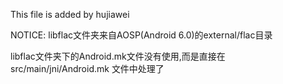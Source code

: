 This file is added by hujiawei

NOTICE: libflac文件夹来自AOSP(Android 6.0)的external/flac目录

libflac文件夹下的Android.mk文件没有使用,而是直接在 src/main/jni/Android.mk 文件中处理了
